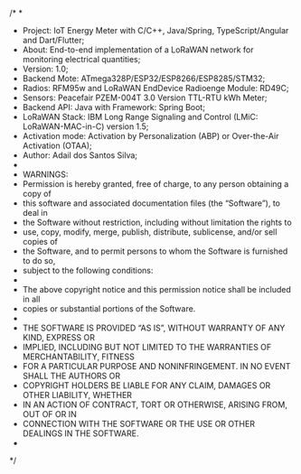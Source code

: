 /* 
 *   
 *  Project:          IoT Energy Meter with C/C++, Java/Spring, TypeScript/Angular and Dart/Flutter;
 *  About:            End-to-end implementation of a LoRaWAN network for monitoring electrical quantities;
 *  Version:          1.0;
 *  Backend Mote:     ATmega328P/ESP32/ESP8266/ESP8285/STM32;
 *  Radios:           RFM95w and LoRaWAN EndDevice Radioenge Module: RD49C;
 *  Sensors:          Peacefair PZEM-004T 3.0 Version TTL-RTU kWh Meter;
 *  Backend API:      Java with Framework: Spring Boot;
 *  LoRaWAN Stack:    IBM Long Range Signaling and Control (LMiC: LoRaWAN-MAC-in-C) version 1.5;
 *  Activation mode:  Activation by Personalization (ABP) or Over-the-Air Activation (OTAA);
 *  Author:           Adail dos Santos Silva;
 *  
 *  WARNINGS:
 *  Permission is hereby granted, free of charge, to any person obtaining a copy of
 *  this software and associated documentation files (the “Software”), to deal in
 *  the Software without restriction, including without limitation the rights to
 *  use, copy, modify, merge, publish, distribute, sublicense, and/or sell copies of
 *  the Software, and to permit persons to whom the Software is furnished to do so,
 *  subject to the following conditions:
 *  
 *  The above copyright notice and this permission notice shall be included in all
 *  copies or substantial portions of the Software.
 *  
 *  THE SOFTWARE IS PROVIDED “AS IS”, WITHOUT WARRANTY OF ANY KIND, EXPRESS OR
 *  IMPLIED, INCLUDING BUT NOT LIMITED TO THE WARRANTIES OF MERCHANTABILITY, FITNESS
 *  FOR A PARTICULAR PURPOSE AND NONINFRINGEMENT. IN NO EVENT SHALL THE AUTHORS OR
 *  COPYRIGHT HOLDERS BE LIABLE FOR ANY CLAIM, DAMAGES OR OTHER LIABILITY, WHETHER
 *  IN AN ACTION OF CONTRACT, TORT OR OTHERWISE, ARISING FROM, OUT OF OR IN
 *  CONNECTION WITH THE SOFTWARE OR THE USE OR OTHER DEALINGS IN THE SOFTWARE.
 *  
 */
